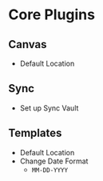 # Core Plugins
## Canvas
- Default Location
## Sync
- Set up Sync Vault
## Templates
- Default Location
- Change Date Format
	- `MM-DD-YYYY`